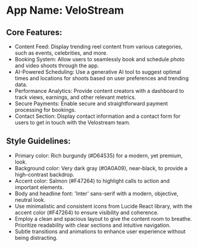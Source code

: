 # **App Name**: VeloStream

## Core Features:

- Content Feed: Display trending reel content from various categories, such as events, celebrities, and more.
- Booking System: Allow users to seamlessly book and schedule photo and video shoots through the app.
- AI-Powered Scheduling: Use a generative AI tool to suggest optimal times and locations for shoots based on user preferences and trending data.
- Performance Analytics: Provide content creators with a dashboard to track views, earnings, and other relevant metrics.
- Secure Payments: Enable secure and straightforward payment processing for bookings.
- Contact Section: Display contact information and a contact form for users to get in touch with the Velostream team.

## Style Guidelines:

- Primary color: Rich burgundy (#D64535) for a modern, yet premium, look.
- Background color: Very dark gray (#0A0A09), near-black, to provide a high-contrast backdrop.
- Accent color: Salmon (#F47264) to highlight calls to action and important elements.
- Body and headline font: 'Inter' sans-serif with a modern, objective, neutral look.
- Use minimalistic and consistent icons from Lucide React library, with the accent color (#F47264) to ensure visibility and coherence.
- Employ a clean and spacious layout to give the content room to breathe. Prioritize readability with clear sections and intuitive navigation.
- Subtle transitions and animations to enhance user experience without being distracting.